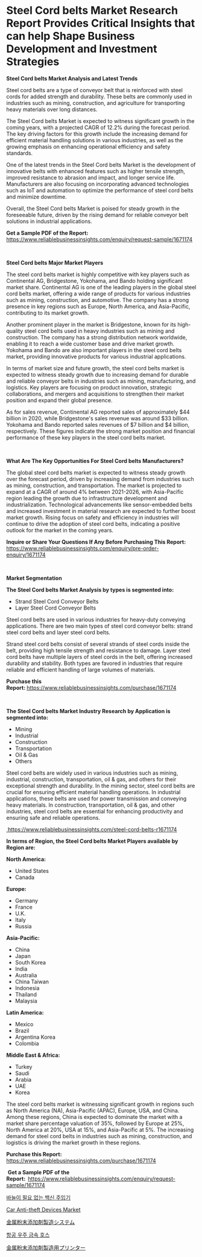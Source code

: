 <p><h1>Steel Cord belts Market Research Report Provides Critical Insights that can help Shape Business Development and Investment Strategies</h1></p><p><strong>Steel Cord belts Market Analysis and Latest Trends</strong></p>
<p><p>Steel cord belts are a type of conveyor belt that is reinforced with steel cords for added strength and durability. These belts are commonly used in industries such as mining, construction, and agriculture for transporting heavy materials over long distances.</p><p>The Steel Cord belts Market is expected to witness significant growth in the coming years, with a projected CAGR of 12.2% during the forecast period. The key driving factors for this growth include the increasing demand for efficient material handling solutions in various industries, as well as the growing emphasis on enhancing operational efficiency and safety standards.</p><p>One of the latest trends in the Steel Cord belts Market is the development of innovative belts with enhanced features such as higher tensile strength, improved resistance to abrasion and impact, and longer service life. Manufacturers are also focusing on incorporating advanced technologies such as IoT and automation to optimize the performance of steel cord belts and minimize downtime.</p><p>Overall, the Steel Cord belts Market is poised for steady growth in the foreseeable future, driven by the rising demand for reliable conveyor belt solutions in industrial applications.</p></p>
<p><strong>Get a Sample PDF of the Report:&nbsp;</strong> <a href="https://www.reliablebusinessinsights.com/enquiry/request-sample/1671174">https://www.reliablebusinessinsights.com/enquiry/request-sample/1671174</a></p>
<p>&nbsp;</p>
<p><strong>Steel Cord belts Major Market Players</strong></p>
<p><p>The steel cord belts market is highly competitive with key players such as Continental AG, Bridgestone, Yokohama, and Bando holding significant market share. Continental AG is one of the leading players in the global steel cord belts market, offering a wide range of products for various industries such as mining, construction, and automotive. The company has a strong presence in key regions such as Europe, North America, and Asia-Pacific, contributing to its market growth.</p><p>Another prominent player in the market is Bridgestone, known for its high-quality steel cord belts used in heavy industries such as mining and construction. The company has a strong distribution network worldwide, enabling it to reach a wide customer base and drive market growth. Yokohama and Bando are also important players in the steel cord belts market, providing innovative products for various industrial applications.</p><p>In terms of market size and future growth, the steel cord belts market is expected to witness steady growth due to increasing demand for durable and reliable conveyor belts in industries such as mining, manufacturing, and logistics. Key players are focusing on product innovation, strategic collaborations, and mergers and acquisitions to strengthen their market position and expand their global presence.</p><p>As for sales revenue, Continental AG reported sales of approximately $44 billion in 2020, while Bridgestone's sales revenue was around $33 billion. Yokohama and Bando reported sales revenues of $7 billion and $4 billion, respectively. These figures indicate the strong market position and financial performance of these key players in the steel cord belts market.</p></p>
<p>&nbsp;</p>
<p><strong>What Are The Key Opportunities For Steel Cord belts Manufacturers?</strong></p>
<p><p>The global steel cord belts market is expected to witness steady growth over the forecast period, driven by increasing demand from industries such as mining, construction, and transportation. The market is projected to expand at a CAGR of around 4% between 2021-2026, with Asia-Pacific region leading the growth due to infrastructure development and industrialization. Technological advancements like sensor-embedded belts and increased investment in material research are expected to further boost market growth. Rising focus on safety and efficiency in industries will continue to drive the adoption of steel cord belts, indicating a positive outlook for the market in the coming years.</p></p>
<p><strong>Inquire or Share Your Questions If Any Before Purchasing This Report:</strong> <a href="https://www.reliablebusinessinsights.com/enquiry/pre-order-enquiry/1671174">https://www.reliablebusinessinsights.com/enquiry/pre-order-enquiry/1671174</a></p>
<p>&nbsp;</p>
<p><strong>Market Segmentation</strong></p>
<p><strong>The Steel Cord belts Market Analysis by types is segmented into:</strong></p>
<p><ul><li>Strand Steel Cord Conveyor Belts</li><li>Layer Steel Cord Conveyor Belts</li></ul></p>
<p><p>Steel cord belts are used in various industries for heavy-duty conveying applications. There are two main types of steel cord conveyor belts: strand steel cord belts and layer steel cord belts. </p><p>Strand steel cord belts consist of several strands of steel cords inside the belt, providing high tensile strength and resistance to damage. Layer steel cord belts have multiple layers of steel cords in the belt, offering increased durability and stability. Both types are favored in industries that require reliable and efficient handling of large volumes of materials.</p></p>
<p><strong>Purchase this Report:&nbsp;</strong><a href="https://www.reliablebusinessinsights.com/purchase/1671174">https://www.reliablebusinessinsights.com/purchase/1671174</a></p>
<p>&nbsp;</p>
<p><strong>The Steel Cord belts Market Industry Research by Application is segmented into:</strong></p>
<p><ul><li>Mining</li><li>Industrial</li><li>Construction</li><li>Transportation</li><li>Oil & Gas</li><li>Others</li></ul></p>
<p><p>Steel cord belts are widely used in various industries such as mining, industrial, construction, transportation, oil & gas, and others for their exceptional strength and durability. In the mining sector, steel cord belts are crucial for ensuring efficient material handling operations. In industrial applications, these belts are used for power transmission and conveying heavy materials. In construction, transportation, oil & gas, and other industries, steel cord belts are essential for enhancing productivity and ensuring safe and reliable operations.</p></p>
<p><a href="https://www.reliablebusinessinsights.com/steel-cord-belts-r1671174">&nbsp;https://www.reliablebusinessinsights.com/steel-cord-belts-r1671174</a></p>
<p><strong>In terms of Region, the Steel Cord belts Market Players available by Region are:</strong></p>
<p>
    <p> <strong> North America: </strong>
        <ul>
            <li>United States</li>
            <li>Canada</li>
        </ul>
        </p> 
    <p> <strong> Europe: </strong>
        <ul>
            <li>Germany</li>
            <li>France</li>
            <li>U.K.</li>
            <li>Italy</li>
            <li>Russia</li>
        </ul>
        </p> 
    <p> <strong> Asia-Pacific: </strong>
        <ul>
            <li>China</li>
            <li>Japan</li>
            <li>South Korea</li>
            <li>India</li>
            <li>Australia</li>
            <li>China Taiwan</li>
            <li>Indonesia</li>
            <li>Thailand</li>
            <li>Malaysia</li>
        </ul>
        </p> 
    <p> <strong> Latin America: </strong>
        <ul>
            <li>Mexico</li>
            <li>Brazil</li>
            <li>Argentina Korea</li>
            <li>Colombia</li>
        </ul>
        </p> 
    <p> <strong> Middle East & Africa: </strong>
        <ul>
            <li>Turkey</li>
            <li>Saudi</li>
            <li>Arabia</li>
            <li>UAE</li>
            <li>Korea</li>
        </ul>
    </p>
    </p>
<p><p>The steel cord belts market is witnessing significant growth in regions such as North America (NA), Asia-Pacific (APAC), Europe, USA, and China. Among these regions, China is expected to dominate the market with a market share percentage valuation of 35%, followed by Europe at 25%, North America at 20%, USA at 15%, and Asia-Pacific at 5%. The increasing demand for steel cord belts in industries such as mining, construction, and logistics is driving the market growth in these regions.</p></p>
<p><strong>Purchase this Report: </strong><a href="https://www.reliablebusinessinsights.com/purchase/1671174">https://www.reliablebusinessinsights.com/purchase/1671174</a></p>
<p>&nbsp;<strong>Get a Sample PDF of the Report:&nbsp;&nbsp;</strong><a href="https://www.reliablebusinessinsights.com/enquiry/request-sample/1671174">https://www.reliablebusinessinsights.com/enquiry/request-sample/1671174</a></p>
<p><strong></strong></p>
<p><p><a href="https://github.com/shade463/Market-Research-Report-List-1/blob/main/3023418100719.md">바늘이 필요 없는 백신 주입기</a></p><p><a href="https://github.com/MaraKoelpin2023/Market-Research-Report-List-1/blob/main/car-anti-theft-devices-market.md">Car Anti-theft Devices Market</a></p><p><a href="https://github.com/marbadji/Market-Research-Report-List-2/blob/main/3543408106798.md">金属粉末添加剤製造システム</a></p><p><a href="https://github.com/DavidRobb19/Market-Research-Report-List-1/blob/main/7415118100720.md">항공 우주 금속 호스</a></p><p><a href="https://github.com/ddwcuskozol07187/Market-Research-Report-List-2/blob/main/9351471106797.md">金属粉末添加剤製造用プリンター</a></p></p>